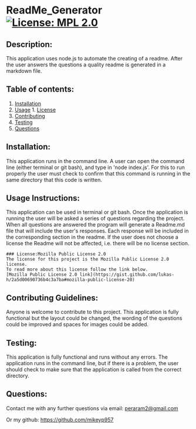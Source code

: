 # ReadMe_Generator [![License: MPL 2.0](https://img.shields.io/badge/License-MPL%202.0-brightgreen.svg)](https://opensource.org/licenses/MPL-2.0)
  ## Description: 
  This application uses node.js to automate the creating of a readme. After the user answers the questions a quality readme is generated in a markdown file.
  ## Table of contents: 
  1. [Installation](#Installation)
  1. [Usage](#Usage-Instructions)
    1. [License](#License)
  1. [Contributing](#Contributing-Guidelines)
  1. [Testing](#Testing)
  1. [Questions](#Questions)

  ## Installation:  
  This application runs in the command line. A user can open the command line (either terminal or git bash), and type in 'node index.js'. For this to run properly the user must check to confirm that this command is running in the same directory that this code is written.

  ## Usage Instructions:
  This application can be used in terminal or git bash. Once the application is running the user will be asked a series of questions regarding the project. When all questions are answered the program will generate a Readme.md file that will include the user's responses. Each response will be included in the corresponding section in the readme. If the user does not choose a license the Readme will not be affected, i.e. there will be no license section.  
  

    ### License:Mozilla Public License 2.0
    The license for this project is the Mozilla Public License 2.0 license.
    To read more about this license follow the link below.
    [Mozilla Public License 2.0 link](https://gist.github.com/lukas-h/2a5d00690736b4c3a7ba#mozilla-public-license-20)

    
  ## Contributing Guidelines:
  Anyone is welcome to contribute to this project. This application is fully functional but the layout could be changed, the wording of the questions could be improved and spaces for images could be added.

  ## Testing:
  This application is fully functional and runs without any errors. The application runs in the command line, but if there is a problem, the user should check to make sure that the application is called from the correct directory.

  ## Questions:
  Contact me with any further questions via email:
  peraram2@gmail.com

  Or my github:
  https://github.com/mikeyp957